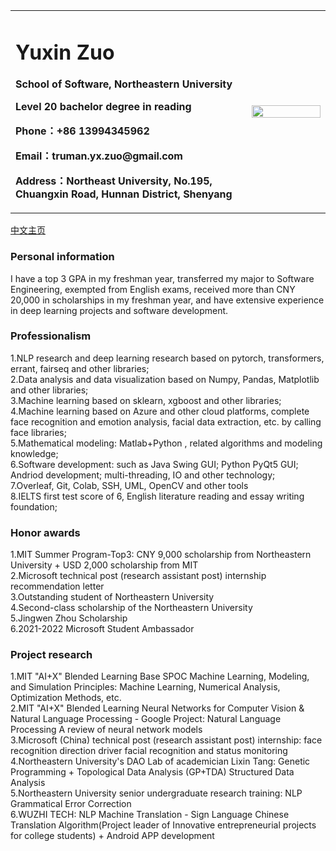<table border="0">
  <tr>
    <td width="75%">
      <h1>Yuxin Zuo</h1>
      <p><b>School of Software, Northeastern University</b></p>
      <p><b>Level 20 bachelor degree in reading</b></p>
      <p><b>Phone：+86 13994345962</b></p>
      <p><b>Email：truman.yx.zuo@gmail.com</b></p>
      <p><b>Address：Northeast University, No.195, Chuangxin Road, Hunnan District, Shenyang</b></p>
    </td>
    <td width="25%">
      <img src="https://z3.ax1x.com/2021/09/25/4szkNR.jpg" width="100%">      
    </td>
  </tr>
</table>

[中文主页](https://truman-zyx.github.io/yx.zuo.io/)  

###  Personal information
I have a top 3 GPA in my freshman year, transferred my major to Software Engineering, exempted from English exams, received more than CNY 20,000 in scholarships in my freshman year, and have extensive experience in deep learning projects and software development.  

###  Professionalism
1.NLP research and deep learning research based on pytorch, transformers, errant, fairseq and other libraries;  
2.Data analysis and data visualization based on Numpy, Pandas, Matplotlib and other libraries;  
3.Machine learning based on sklearn, xgboost and other libraries;  
4.Machine learning based on Azure and other cloud platforms, complete face recognition and emotion analysis, facial data extraction, etc. by calling face libraries;  
5.Mathematical modeling: Matlab+Python , related algorithms and modeling knowledge;  
6.Software development: such as Java Swing GUI; Python PyQt5 GUI; Andriod development; multi-threading, IO and other technology;  
7.Overleaf, Git, Colab, SSH, UML, OpenCV and other tools  
8.IELTS first test score of 6, English literature reading and essay writing foundation;  


###  Honor awards
1.MIT Summer Program-Top3: CNY 9,000 scholarship from Northeastern University + USD 2,000 scholarship from MIT  
2.Microsoft technical post (research assistant post) internship recommendation letter  
3.Outstanding student of Northeastern University  
4.Second-class scholarship of the Northeastern University  
5.Jingwen Zhou Scholarship  
6.2021-2022 Microsoft Student Ambassador  

###  Project research
1.MIT "AI+X" Blended Learning Base SPOC Machine Learning, Modeling, and Simulation Principles: Machine Learning, Numerical Analysis, Optimization Methods, etc.  
2.MIT "AI+X" Blended Learning Neural Networks for Computer Vision & Natural Language Processing - Google Project: Natural Language Processing A review of neural network models  
3.Microsoft (China) technical post (research assistant post) internship: face recognition direction driver facial recognition and status monitoring  
4.Northeastern University's DAO Lab of academician Lixin Tang: Genetic Programming + Topological Data Analysis (GP+TDA) Structured Data Analysis  
5.Northeastern University senior undergraduate research training: NLP Grammatical Error Correction  
6.WUZHI TECH: NLP Machine Translation - Sign Language Chinese Translation Algorithm(Project leader of Innovative entrepreneurial projects for college students) + Android APP development    



